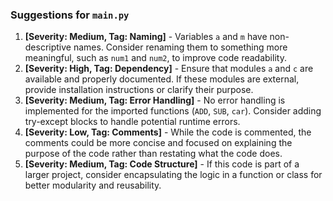 ### Suggestions for `main.py`

1. **[Severity: Medium, Tag: Naming]** - Variables `a` and `m` have non-descriptive names. Consider renaming them to something more meaningful, such as `num1` and `num2`, to improve code readability.
2. **[Severity: High, Tag: Dependency]** - Ensure that modules `a` and `c` are available and properly documented. If these modules are external, provide installation instructions or clarify their purpose.
3. **[Severity: Medium, Tag: Error Handling]** - No error handling is implemented for the imported functions (`ADD`, `SUB`, `car`). Consider adding try-except blocks to handle potential runtime errors.
4. **[Severity: Low, Tag: Comments]** - While the code is commented, the comments could be more concise and focused on explaining the purpose of the code rather than restating what the code does.
5. **[Severity: Medium, Tag: Code Structure]** - If this code is part of a larger project, consider encapsulating the logic in a function or class for better modularity and reusability.

